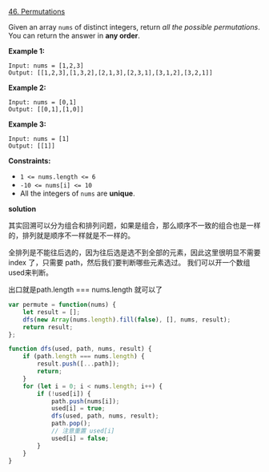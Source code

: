[46. Permutations](https://leetcode.com/problems/permutations/)

Given an array `nums` of distinct integers, return *all the possible permutations*. You can return the answer in **any order**.

 

**Example 1:**

```
Input: nums = [1,2,3]
Output: [[1,2,3],[1,3,2],[2,1,3],[2,3,1],[3,1,2],[3,2,1]]
```

**Example 2:**

```
Input: nums = [0,1]
Output: [[0,1],[1,0]]
```

**Example 3:**

```
Input: nums = [1]
Output: [[1]]
```

 

**Constraints:**

- `1 <= nums.length <= 6`
- `-10 <= nums[i] <= 10`
- All the integers of `nums` are **unique**.


**solution**

其实回溯可以分为组合和排列问题，如果是组合，那么顺序不一致的组合也是一样的，排列就是顺序不一样就是不一样的。

全排列是不能往后选的，因为往后选是选不到全部的元素，因此这里很明显不需要 index 了，只需要 path，然后我们要判断哪些元素选过。
我们可以开一个数组 used来判断。

出口就是path.length === nums.length 就可以了

```js
var permute = function(nums) {
    let result = []; 
    dfs(new Array(nums.length).fill(false), [], nums, result);
    return result;
};

function dfs(used, path, nums, result) {
    if (path.length === nums.length) {
        result.push([...path]);
        return;
    }
    for (let i = 0; i < nums.length; i++) {
        if (!used[i]) {
            path.push(nums[i]);
            used[i] = true;
            dfs(used, path, nums, result);
            path.pop();
            // 注意重置 used[i]
            used[i] = false;
        }
    }
}
```

